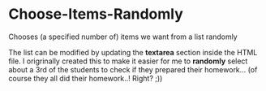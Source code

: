 # Choose-Items-Randomly
Chooses (a specified number of) items we want from a list randomly

The list can be modified by updating the **textarea** section inside the HTML file.
I origrinally created this to make it easier for me to **randomly** select about a 3rd of the students
to check if they prepared their homework... (of course they all did their homework..! Right? ;))
